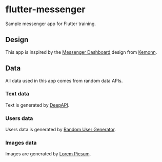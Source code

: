 # flutter-messenger

Sample messenger app for Flutter training.

## Design

This app is inspired by the [Messenger Dashboard](https://dribbble.com/shots/16080737-Messenger-Dashboard) design from [Kemonn](https://dribbble.com/kemonn).

## Data

All data used in this app comes from random data APIs.

### Text data

Text is generated by [DeepAPI](https://deepai.org/machine-learning-model/text-generator).

### Users data

Users data is generated by [Random User Generator](https://randomuser.me/).

### Images data

Images are generated by [Lorem Picsum](https://picsum.photos/).
